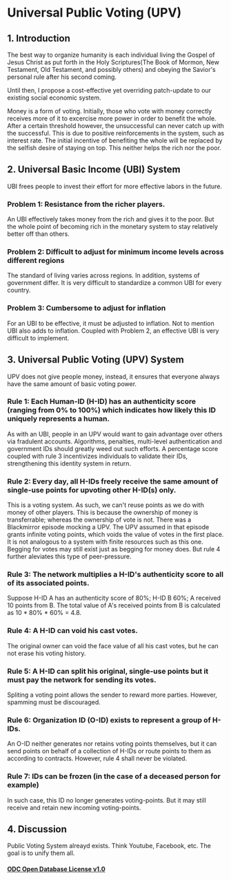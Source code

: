 # Universal Public Voting (UPV)

## 1. Introduction
The best way to organize humanity is each individual living the Gospel of Jesus Christ as put forth in the Holy Scriptures(The Book of Mormon, New Testament, Old Testament, and possibly others) and obeying the Savior's personal rule after his second coming.  

Until then, I propose a cost-effective yet overriding patch-update to our existing social economic system.  

Money is a form of voting. Initially, those who vote with money correctly receives more of it to excercise more power in order to benefit the whole. After a certain threshold however, the unsuccessful can never catch up with the successful. This is due to positive reinforcements in the system, such as interest rate. The initial incentive of benefiting the whole will be replaced by the selfish desire of staying on top. This neither helps the rich nor the poor. 

## 2. Universal Basic Income (UBI) System 
UBI frees people to invest their effort for more effective labors in the future. 

### Problem 1: Resistance from the richer players.
An UBI effectively takes money from the rich and gives it to the poor. But the whole point of becoming rich in the monetary system to stay relatively better off than others. 

### Problem 2: Difficult to adjust for minimum income levels across different regions 
The standard of living varies across regions. In addition, systems of government differ. It is very difficult to standardize a common UBI for every country.
 
### Problem 3: Cumbersome to adjust for inflation  
For an UBI to be effective, it must be adjusted to inflation. Not to mention UBI also adds to inflation. Coupled with Problem 2, an effective UBI is very difficult to implement. 
 

## 3. Universal Public Voting (UPV) System
UPV does not give people money, instead, it ensures that everyone always have the same amount of basic voting power.  
  
### Rule 1: Each Human-ID (H-ID) has an authenticity score (ranging from 0% to 100%) which indicates how likely this ID uniquely represents a human.
As with an UBI, people in an UPV would want to gain advantage over others via fradulent accounts. Algorithms, penalties, multi-level authentication and government IDs should greatly weed out such efforts. A percentage score coupled with rule 3 incentivizes individuals to validate their IDs, strengthening this identity system in return.

### Rule 2: Every day, all H-IDs freely receive the same amount of single-use points for upvoting other H-ID(s) only.  
This is a voting system. As such, we can't reuse points as we do with money of other players. This is because the ownership of money is transferrable; whereas the ownership of vote is not. 
There was a Blackmirror episode mocking a UPV. The UPV assumed in that episode grants infinite voting points, which voids the value of votes in the first place. It is not analogous to a system with finite resources such as this one. Begging for votes may still exist just as begging for money does. But rule 4 further aleviates this type of peer-pressure.

### Rule 3: The network multiplies a H-ID's authenticity score to all of its associated points. 
Suppose H-ID A has an authenticity score of 80%; H-ID B 60%; A received 10 points from B. The total value of A's received points from B is calculated as 10 * 80% * 60% = 4.8.

### Rule 4: A H-ID can void his cast votes.
The original owner can void the face value of all his cast votes, but he can not erase his voting history. 

### Rule 5: A H-ID can split his original, single-use points but it must pay the network for sending its votes.
Spliting a voting point allows the sender to reward more parties. However, spamming must be discouraged. 

### Rule 6: Organization ID (O-ID) exists to represent a group of H-IDs.
An O-ID neither generates nor retains voting points themselves, but it can send points on behalf of a collection of H-IDs or route points to them as according to contracts. However, rule 4 shall never be violated.

### Rule 7: IDs can be frozen (in the case of a deceased person for example)
In such case, this ID no longer generates voting-points. But it may still receive and retain new incoming voting-points.


## 4. Discussion
Public Voting System alreayd exists. Think Youtube, Facebook, etc. The goal is to unify them all.

#### [ODC Open Database License v1.0](https://choosealicense.com/appendix/)

